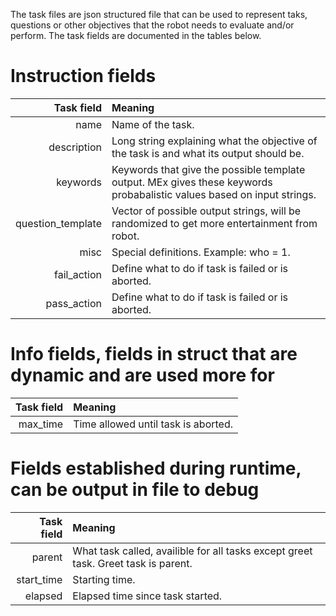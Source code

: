 The task files are json structured file that can be used to represent taks, 
questions or other objectives that the robot needs to evaluate and/or 
perform. The task fields are documented in the tables below.

# Instruction fields
  Task field | Meaning
  ----------:|:-------
  name       | Name of the task.
  description| Long string explaining what the objective of the task is and what its output should be.
  keywords   | Keywords that give the possible template output. MEx gives these keywords probabalistic values based on input strings.
  question_template | Vector of possible output strings, will be randomized to get more entertainment from robot.
  misc        | Special definitions. Example: who = 1.
  fail_action | Define what to do if task is failed or is aborted.
  pass_action | Define what to do if task is failed or is aborted.

# Info fields, fields in struct that are dynamic and are used more for
  Task field | Meaning
  ----------:|:-------
  max_time      | Time allowed until task is aborted.

# Fields established during runtime, can be output in file to debug
  Task field | Meaning
  ----------:|:-------
  parent | What task called, availible for all tasks except greet task. Greet task is parent.
  start_time | Starting time.
  elapsed | Elapsed time since task started.
